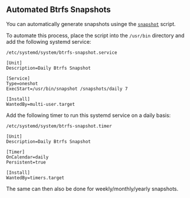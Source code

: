 ## Automated Btrfs Snapshots

You can automatically generate snapshots usinge the [`snapshot`](../files/bin/snapshot)
script.

To automate this process, place the script into the `/usr/bin` directory and
add the following systemd service:

```
/etc/systemd/system/btrfs-snapshot.service

[Unit]
Description=Daily Btrfs Snapshot

[Service]
Type=oneshot
ExecStart=/usr/bin/snapshot /snapshots/daily 7

[Install]
WantedBy=multi-user.target
```

Add the following timer to run this systemd service on a daily basis:

```
/etc/systemd/system/btrfs-snapshot.timer

[Unit]
Description=Daily Btrfs Snapshot

[Timer]
OnCalendar=daily
Persistent=true

[Install]
WantedBy=timers.target
```

The same can then also be done for weekly/monthly/yearly snapshots.

